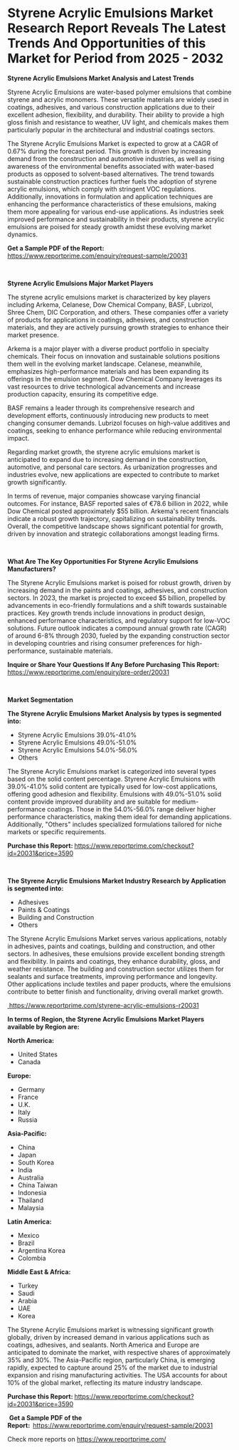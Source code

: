 <p><h1>Styrene Acrylic Emulsions Market Research Report Reveals The Latest Trends And Opportunities of this Market for Period from 2025 - 2032</h1></p><p><strong>Styrene Acrylic Emulsions Market Analysis and Latest Trends</strong></p>
<p><p>Styrene Acrylic Emulsions are water-based polymer emulsions that combine styrene and acrylic monomers. These versatile materials are widely used in coatings, adhesives, and various construction applications due to their excellent adhesion, flexibility, and durability. Their ability to provide a high gloss finish and resistance to weather, UV light, and chemicals makes them particularly popular in the architectural and industrial coatings sectors.</p><p>The Styrene Acrylic Emulsions Market is expected to grow at a CAGR of 0.67% during the forecast period. This growth is driven by increasing demand from the construction and automotive industries, as well as rising awareness of the environmental benefits associated with water-based products as opposed to solvent-based alternatives. The trend towards sustainable construction practices further fuels the adoption of styrene acrylic emulsions, which comply with stringent VOC regulations. Additionally, innovations in formulation and application techniques are enhancing the performance characteristics of these emulsions, making them more appealing for various end-use applications. As industries seek improved performance and sustainability in their products, styrene acrylic emulsions are poised for steady growth amidst these evolving market dynamics.</p></p>
<p><strong>Get a Sample PDF of the Report:&nbsp;</strong> <a href="https://www.reportprime.com/enquiry/request-sample/20031?utm_campaign=2302&utm_medium=2&utm_source=Github&utm_content=ia&utm_term=18032025&utm_id=styrene-acrylic-emulsions">https://www.reportprime.com/enquiry/request-sample/20031</a></p>
<p>&nbsp;</p>
<p><strong>Styrene Acrylic Emulsions Major Market Players</strong></p>
<p><p>The styrene acrylic emulsions market is characterized by key players including Arkema, Celanese, Dow Chemical Company, BASF, Lubrizol, Shree Chem, DIC Corporation, and others. These companies offer a variety of products for applications in coatings, adhesives, and construction materials, and they are actively pursuing growth strategies to enhance their market presence.</p><p>Arkema is a major player with a diverse product portfolio in specialty chemicals. Their focus on innovation and sustainable solutions positions them well in the evolving market landscape. Celanese, meanwhile, emphasizes high-performance materials and has been expanding its offerings in the emulsion segment. Dow Chemical Company leverages its vast resources to drive technological advancements and increase production capacity, ensuring its competitive edge.</p><p>BASF remains a leader through its comprehensive research and development efforts, continuously introducing new products to meet changing consumer demands. Lubrizol focuses on high-value additives and coatings, seeking to enhance performance while reducing environmental impact. </p><p>Regarding market growth, the styrene acrylic emulsions market is anticipated to expand due to increasing demand in the construction, automotive, and personal care sectors. As urbanization progresses and industries evolve, new applications are expected to contribute to market growth significantly.</p><p>In terms of revenue, major companies showcase varying financial outcomes. For instance, BASF reported sales of €78.6 billion in 2022, while Dow Chemical posted approximately $55 billion. Arkema's recent financials indicate a robust growth trajectory, capitalizing on sustainability trends. Overall, the competitive landscape shows significant potential for growth, driven by innovation and strategic collaborations amongst leading firms.</p></p>
<p>&nbsp;</p>
<p><strong>What Are The Key Opportunities For Styrene Acrylic Emulsions Manufacturers?</strong></p>
<p><p>The Styrene Acrylic Emulsions market is poised for robust growth, driven by increasing demand in the paints and coatings, adhesives, and construction sectors. In 2023, the market is projected to exceed $5 billion, propelled by advancements in eco-friendly formulations and a shift towards sustainable practices. Key growth trends include innovations in product design, enhanced performance characteristics, and regulatory support for low-VOC solutions. Future outlook indicates a compound annual growth rate (CAGR) of around 6-8% through 2030, fueled by the expanding construction sector in developing countries and rising consumer preferences for high-performance, sustainable materials.</p></p>
<p><strong>Inquire or Share Your Questions If Any Before Purchasing This Report:</strong> <a href="https://www.reportprime.com/enquiry/pre-order/20031?utm_campaign=2302&utm_medium=2&utm_source=Github&utm_content=ia&utm_term=18032025&utm_id=styrene-acrylic-emulsions">https://www.reportprime.com/enquiry/pre-order/20031</a></p>
<p>&nbsp;</p>
<p><strong>Market Segmentation</strong></p>
<p><strong>The Styrene Acrylic Emulsions Market Analysis by types is segmented into:</strong></p>
<p><ul><li>Styrene Acrylic Emulsions 39.0%-41.0%</li><li>Styrene Acrylic Emulsions 49.0%-51.0%</li><li>Styrene Acrylic Emulsions 54.0%-56.0%</li><li>Others</li></ul></p>
<p><p>The Styrene Acrylic Emulsions market is categorized into several types based on the solid content percentage. Styrene Acrylic Emulsions with 39.0%-41.0% solid content are typically used for low-cost applications, offering good adhesion and flexibility. Emulsions with 49.0%-51.0% solid content provide improved durability and are suitable for medium-performance coatings. Those in the 54.0%-56.0% range deliver higher performance characteristics, making them ideal for demanding applications. Additionally, "Others" includes specialized formulations tailored for niche markets or specific requirements.</p></p>
<p><strong>Purchase this Report:&nbsp;</strong><a href="https://www.reportprime.com/checkout?id=20031&price=3590&utm_campaign=2302&utm_medium=2&utm_source=Github&utm_content=ia&utm_term=18032025&utm_id=styrene-acrylic-emulsions">https://www.reportprime.com/checkout?id=20031&price=3590</a></p>
<p>&nbsp;</p>
<p><strong>The Styrene Acrylic Emulsions Market Industry Research by Application is segmented into:</strong></p>
<p><ul><li>Adhesives</li><li>Paints & Coatings</li><li>Building and Construction</li><li>Others</li></ul></p>
<p><p>The Styrene Acrylic Emulsions Market serves various applications, notably in adhesives, paints and coatings, building and construction, and other sectors. In adhesives, these emulsions provide excellent bonding strength and flexibility. In paints and coatings, they enhance durability, gloss, and weather resistance. The building and construction sector utilizes them for sealants and surface treatments, improving performance and longevity. Other applications include textiles and paper products, where the emulsions contribute to better finish and functionality, driving overall market growth.</p></p>
<p><a href="https://www.reportprime.com/styrene-acrylic-emulsions-r20031?utm_campaign=2302&utm_medium=2&utm_source=Github&utm_content=ia&utm_term=18032025&utm_id=styrene-acrylic-emulsions">&nbsp;https://www.reportprime.com/styrene-acrylic-emulsions-r20031</a></p>
<p><strong>In terms of Region, the Styrene Acrylic Emulsions Market Players available by Region are:</strong></p>
<p>
    <p> <strong> North America: </strong>
        <ul>
            <li>United States</li>
            <li>Canada</li>
        </ul>
        </p> 
    <p> <strong> Europe: </strong>
        <ul>
            <li>Germany</li>
            <li>France</li>
            <li>U.K.</li>
            <li>Italy</li>
            <li>Russia</li>
        </ul>
        </p> 
    <p> <strong> Asia-Pacific: </strong>
        <ul>
            <li>China</li>
            <li>Japan</li>
            <li>South Korea</li>
            <li>India</li>
            <li>Australia</li>
            <li>China Taiwan</li>
            <li>Indonesia</li>
            <li>Thailand</li>
            <li>Malaysia</li>
        </ul>
        </p> 
    <p> <strong> Latin America: </strong>
        <ul>
            <li>Mexico</li>
            <li>Brazil</li>
            <li>Argentina Korea</li>
            <li>Colombia</li>
        </ul>
        </p> 
    <p> <strong> Middle East & Africa: </strong>
        <ul>
            <li>Turkey</li>
            <li>Saudi</li>
            <li>Arabia</li>
            <li>UAE</li>
            <li>Korea</li>
        </ul>
    </p>
    </p>
<p><p>The Styrene Acrylic Emulsions market is witnessing significant growth globally, driven by increased demand in various applications such as coatings, adhesives, and sealants. North America and Europe are anticipated to dominate the market, with respective shares of approximately 35% and 30%. The Asia-Pacific region, particularly China, is emerging rapidly, expected to capture around 25% of the market due to industrial expansion and rising manufacturing activities. The USA accounts for about 10% of the global market, reflecting its mature industry landscape.</p></p>
<p><strong>Purchase this Report: </strong><a href="https://www.reportprime.com/checkout?id=20031&price=3590&utm_campaign=2302&utm_medium=2&utm_source=Github&utm_content=ia&utm_term=18032025&utm_id=styrene-acrylic-emulsions">https://www.reportprime.com/checkout?id=20031&price=3590</a></p>
<p>&nbsp;<strong>Get a Sample PDF of the Report:&nbsp;&nbsp;</strong><a href="https://www.reportprime.com/enquiry/request-sample/20031?utm_campaign=2302&utm_medium=2&utm_source=Github&utm_content=ia&utm_term=18032025&utm_id=styrene-acrylic-emulsions">https://www.reportprime.com/enquiry/request-sample/20031</a></p>
<p><strong></strong></p>
<p>Check more reports on <a href="https://www.reportprime.com/?utm_campaign=2302&utm_medium=2&utm_source=Github&utm_content=ia&utm_term=18032025&utm_id=styrene-acrylic-emulsions">https://www.reportprime.com/</a></p>